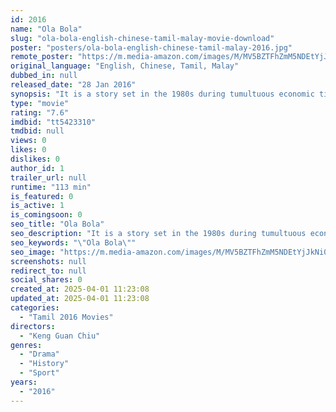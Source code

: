```yaml
---
id: 2016
name: "Ola Bola"
slug: "ola-bola-english-chinese-tamil-malay-movie-download"
poster: "posters/ola-bola-english-chinese-tamil-malay-2016.jpg"
remote_poster: "https://m.media-amazon.com/images/M/MV5BZTFhZmM5NDEtYjJkNi00ZGRlLTkwNTQtYjhlNDllZjJjZDJjXkEyXkFqcGdeQXVyNjUyNDA2NTc@._V1_SX300.jpg"
original_language: "English, Chinese, Tamil, Malay"
dubbed_in: null
released_date: "28 Jan 2016"
synopsis: "It is a story set in the 1980s during tumultuous economic times, about an unlikely team of footballers whose disagreements have left them with a streak of embarrassing losses. Personal issues have caused each of them to crack unde..."
type: "movie"
rating: "7.6"
imdbid: "tt5423310"
tmdbid: null
views: 0
likes: 0
dislikes: 0
author_id: 1
trailer_url: null
runtime: "113 min"
is_featured: 0
is_active: 1
is_comingsoon: 0
seo_title: "Ola Bola"
seo_description: "It is a story set in the 1980s during tumultuous economic times, about an unlikely team of footballers whose disagreements have left them with a streak of embarrassing losses. Personal issues have caused each of them to crack unde..."
seo_keywords: "\"Ola Bola\""
seo_image: "https://m.media-amazon.com/images/M/MV5BZTFhZmM5NDEtYjJkNi00ZGRlLTkwNTQtYjhlNDllZjJjZDJjXkEyXkFqcGdeQXVyNjUyNDA2NTc@._V1_SX300.jpg"
screenshots: null
redirect_to: null
social_shares: 0
created_at: 2025-04-01 11:23:08
updated_at: 2025-04-01 11:23:08
categories:
  - "Tamil 2016 Movies"
directors:
  - "Keng Guan Chiu"
genres:
  - "Drama"
  - "History"
  - "Sport"
years:
  - "2016"
---
```

